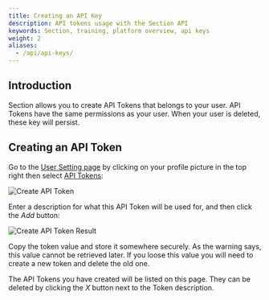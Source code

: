 ```yaml
---
title: Creating an API Key
description: API tokens usage with the Section API
keywords: Section, training, platform overview, api keys
weight: 2
aliases:
  - /api/api-keys/
---
```


## Introduction

Section allows you to create API Tokens that belongs to your user.
API Tokens have the same permissions as your user.
When your user is deleted, these key will persist.

## Creating an API Token

Go to the [User Setting page](https://aperture.section.io/new/configure/user) by clicking on your profile picture in the top right then select [API Tokens](https://aperture.section.io/new/configure/user/tokens):

![Create API Token](/docs/images/api-token-create.png)

Enter a description for what this API Token will be used for, and then click the _Add_ button:

![Create API Token Result](/docs/images/api-token-create-after.png)

Copy the token value and store it somewhere securely.
As the warning says, this value cannot be retrieved later.
If you loose this value you will need to create a new token and delete the old one.

The API Tokens you have created will be listed on this page.
They can be deleted by clicking the _X_ button next to the Token description.
